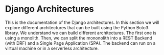 # Django Architectures

This is the documentation of the Django architectures. In this section we will explore different architectures that can be built using the Python Boto3 library. We understand we can build different architectures. The first one is using a monolith. Then, we can split the mononolith into a REST Backend (with DRF) and a Single Page Application (SPA). The backend can run on a virtual machine or in a serverless architecture.
